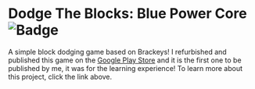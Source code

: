 # Dodge The Blocks: Blue Power Core ![Badge](https://app.codacy.com/project/badge/Grade/d843779ccc76494b9a9bbd11b8da3b1c)

A simple block dodging game based on Brackeys! I refurbished and published this game on the [Google Play Store](https://play.google.com/store/apps/details?id=com.aprodots.dodgetheblock) and it is the first one to be published by me, it was for the learning experience! To learn more about this project, click the link above.